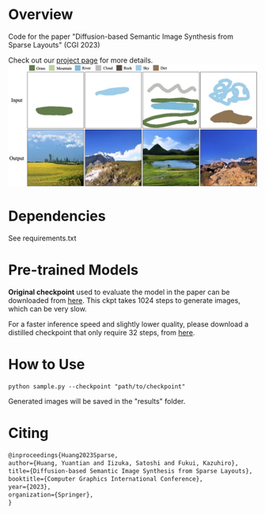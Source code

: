 # Overview
Code for the paper "Diffusion-based Semantic Image Synthesis from Sparse Layouts" (CGI 2023)

Check out our [project page](https://sky24h.github.io/websites/cgi2023_sis-from-sparse-layouts) for more details.
![Teaser](./assets/CGI2023_teaser.jpg)

# Dependencies
See requirements.txt

# Pre-trained Models
**Original checkpoint** used to evaluate the model in the paper can be downloaded from [here](https://drive.google.com/file/d/1itvW-a3Fuo4aVMSuf48KugPSzD34MoMP/view?usp=drive_link).
This ckpt takes 1024 steps to generate images, which can be very slow.

For a faster inference speed and slightly lower quality, please download a distilled checkpoint that only require 32 steps, from [here](https://drive.google.com/file/d/1-PROe_nZuIXpNa7309rcS1Z2sVHF0Ogj/view?usp=drive_link).


# How to Use
```
python sample.py --checkpoint "path/to/checkpoint"
```

Generated images will be saved in the "results" folder.


# Citing
```
@inproceedings{Huang2023Sparse,
author={Huang, Yuantian and Iizuka, Satoshi and Fukui, Kazuhiro},
title={Diffusion-based Semantic Image Synthesis from Sparse Layouts},
booktitle={Computer Graphics International Conference},
year={2023},
organization={Springer},
}
```
